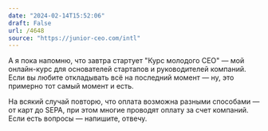 ```yaml
---
date: "2024-02-14T15:52:06"
draft: False
url: /4648
source: "https://junior-ceo.com/intl"
---
```


А я пока напомню, что завтра стартует "Курс молодого CEO" — мой онлайн-курс для основателей стартапов и руководителей компаний. Если вы любите откладывать всё на последний момент — ну, это примерно тот самый момент и есть. 

На всякий случай повторю, что оплата возможна разными способами — от карт до SEPA, при этом многие проводят оплату за счет компаний. Если есть вопросы — напишите, отвечу.
